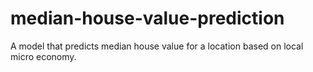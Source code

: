 # median-house-value-prediction
A model that predicts median house value  for a location based on local micro economy. 

